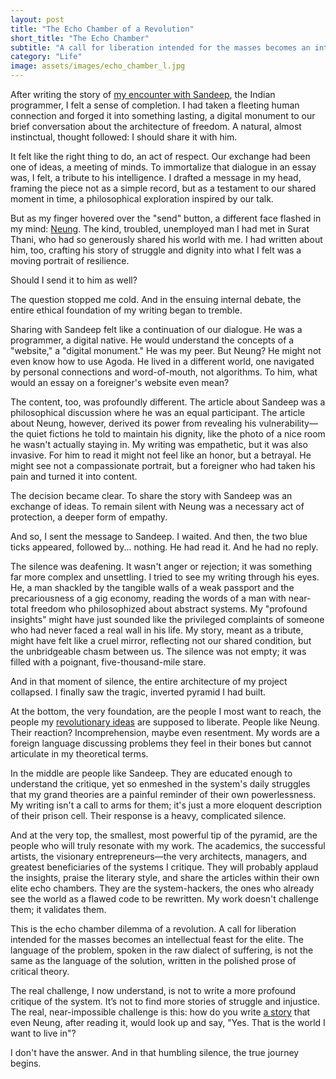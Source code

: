 ```yaml
---
layout: post
title: "The Echo Chamber of a Revolution"
short_title: "The Echo Chamber"
subtitle: "A call for liberation intended for the masses becomes an intellectual feast for the elite."
category: "Life"
image: assets/images/echo_chamber_l.jpg
---
```


After writing the story of [my encounter with Sandeep](https://sparktsang.github.io/life/2025/09/22/three-walls.html), the Indian programmer, I felt a sense of completion. I had taken a fleeting human connection and forged it into something lasting, a digital monument to our brief conversation about the architecture of freedom. A natural, almost instinctual, thought followed: I should share it with him.

It felt like the right thing to do, an act of respect. Our exchange had been one of ideas, a meeting of minds. To immortalize that dialogue in an essay was, I felt, a tribute to his intelligence. I drafted a message in my head, framing the piece not as a simple record, but as a testament to our shared moment in time, a philosophical exploration inspired by our talk.

But as my finger hovered over the "send" button, a different face flashed in my mind: [Neung](https://sparktsang.github.io/life/2025/09/16/02-man-from-nowhere.html). The kind, troubled, unemployed man I had met in Surat Thani, who had so generously shared his world with me. I had written about him, too, crafting his story of struggle and dignity into what I felt was a moving portrait of resilience.

Should I send it to him as well?

The question stopped me cold. And in the ensuing internal debate, the entire ethical foundation of my writing began to tremble.

Sharing with Sandeep felt like a continuation of our dialogue. He was a programmer, a digital native. He would understand the concepts of a "website," a "digital monument." He was my peer. But Neung? He might not even know how to use Agoda. He lived in a different world, one navigated by personal connections and word-of-mouth, not algorithms. To him, what would an essay on a foreigner's website even mean?

The content, too, was profoundly different. The article about Sandeep was a philosophical discussion where he was an equal participant. The article about Neung, however, derived its power from revealing his vulnerability—the quiet fictions he told to maintain his dignity, like the photo of a nice room he wasn't actually staying in. My writing was empathetic, but it was also invasive. For him to read it might not feel like an honor, but a betrayal. He might see not a compassionate portrait, but a foreigner who had taken his pain and turned it into content.

The decision became clear. To share the story with Sandeep was an exchange of ideas. To remain silent with Neung was a necessary act of protection, a deeper form of empathy.

And so, I sent the message to Sandeep. I waited. And then, the two blue ticks appeared, followed by... nothing. He had read it. And he had no reply.

The silence was deafening. It wasn't anger or rejection; it was something far more complex and unsettling. I tried to see my writing through his eyes. He, a man shackled by the tangible walls of a weak passport and the precariousness of a gig economy, reading the words of a man with near-total freedom who philosophized about abstract systems. My "profound insights" might have just sounded like the privileged complaints of someone who had never faced a real wall in his life. My story, meant as a tribute, might have felt like a cruel mirror, reflecting not our shared condition, but the unbridgeable chasm between us. The silence was not empty; it was filled with a poignant, five-thousand-mile stare.

And in that moment of silence, the entire architecture of my project collapsed. I finally saw the tragic, inverted pyramid I had built.

At the bottom, the very foundation, are the people I most want to reach, the people my [revolutionary ideas](https://sparktsang.github.io/philosophy.html) are supposed to liberate. People like Neung. Their reaction? Incomprehension, maybe even resentment. My words are a foreign language discussing problems they feel in their bones but cannot articulate in my theoretical terms.

In the middle are people like Sandeep. They are educated enough to understand the critique, yet so enmeshed in the system's daily struggles that my grand theories are a painful reminder of their own powerlessness. My writing isn't a call to arms for them; it's just a more eloquent description of their prison cell. Their response is a heavy, complicated silence.

And at the very top, the smallest, most powerful tip of the pyramid, are the people who will truly resonate with my work. The academics, the successful artists, the visionary entrepreneurs—the very architects, managers, and greatest beneficiaries of the systems I critique. They will probably applaud the insights, praise the literary style, and share the articles within their own elite echo chambers. They are the system-hackers, the ones who already see the world as a flawed code to be rewritten. My work doesn't challenge them; it validates them.

This is the echo chamber dilemma of a revolution. A call for liberation intended for the masses becomes an intellectual feast for the elite. The language of the problem, spoken in the raw dialect of suffering, is not the same as the language of the solution, written in the polished prose of critical theory.

The real challenge, I now understand, is not to write a more profound critique of the system. It’s not to find more stories of struggle and injustice. The real, near-impossible challenge is this: how do you write [a story](https://sparktsang.github.io/works.html) that even Neung, after reading it, would look up and say, "Yes. That is the world I want to live in"?

I don't have the answer. And in that humbling silence, the true journey begins.
